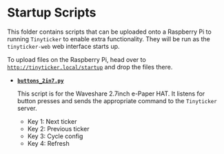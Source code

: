 # Startup Scripts

This folder contains scripts that can be uploaded onto a Raspberry Pi to running `Tinyticker` to enable extra functionality.
They will be run as the `tinyticker-web` web interface starts up.

To upload files on the Raspberry Pi, head over to [`http://tinyticker.local/startup`](http://tinyticker.local/startup) and drop the files there.

- **[`buttons_2in7.py`](buttons_2in7.py)**

  This script is for the Waveshare 2.7inch e-Paper HAT. It listens for button presses and sends the appropriate command to the `Tinyticker` server.

  - Key 1: Next ticker
  - Key 2: Previous ticker
  - Key 3: Cycle config
  - Key 4: Refresh

